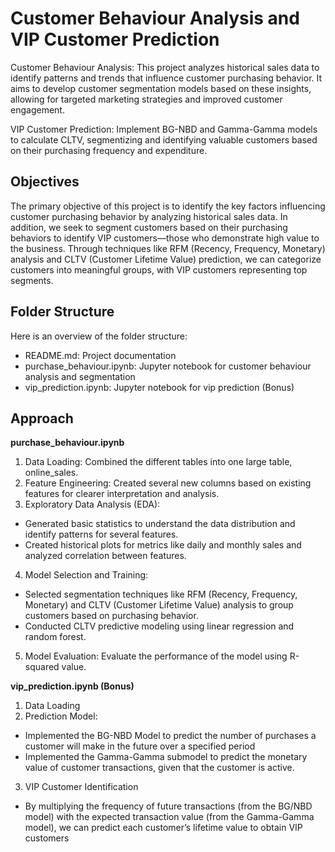 # Customer Behaviour Analysis and VIP Customer Prediction

Customer Behaviour Analysis: This project analyzes historical sales data to identify patterns and trends that influence customer purchasing behavior. It aims to develop customer segmentation models based on these insights, allowing for targeted marketing strategies and improved customer engagement. 

VIP Customer Prediction: Implement BG-NBD and Gamma-Gamma models to calculate CLTV, segmentizing and identifying valuable customers based on their purchasing frequency and expenditure.

## Objectives
The primary objective of this project is to identify the key factors influencing customer purchasing behavior by analyzing historical sales data. In addition, we seek to segment customers based on their purchasing behaviors to identify VIP customers—those who demonstrate high value to the business. Through techniques like RFM (Recency, Frequency, Monetary) analysis and CLTV (Customer Lifetime Value) prediction, we can categorize customers into meaningful groups, with VIP customers representing top segments. 

## Folder Structure
Here is an overview of the folder structure:
- README.md: Project documentation
- purchase_behaviour.ipynb: Jupyter notebook for customer behaviour analysis and segmentation
- vip_prediction.ipynb: Jupyter notebook for vip prediction (Bonus)

## Approach
**purchase_behaviour.ipynb**
1. Data Loading: Combined the different tables into one large table, online_sales.
2. Feature Engineering: Created several new columns based on existing features for clearer interpretation and analysis.
3. Exploratory Data Analysis (EDA): 
- Generated basic statistics to understand the data distribution and identify patterns for several features. 
- Created historical plots for metrics like daily and monthly sales and analyzed correlation between features.
4. Model Selection and Training:
- Selected segmentation techniques like RFM (Recency, Frequency, Monetary) and CLTV (Customer Lifetime Value) analysis to group customers based on purchasing behavior.
- Conducted CLTV predictive modeling using linear regression and random forest.
5. Model Evaluation: Evaluate the performance of the model using R-squared value.

**vip_prediction.ipynb (Bonus)** 
1. Data Loading
2. Prediction Model: 
- Implemented the BG-NBD Model to predict the number of purchases a customer will make in the future over a specified period
- Implemented the Gamma-Gamma submodel to predict the monetary value of customer transactions, given that the customer is active. 
3. VIP Customer Identification
- By multiplying the frequency of future transactions (from the BG/NBD model) with the expected transaction value (from the Gamma-Gamma model), we can predict each customer’s lifetime value to obtain VIP customers